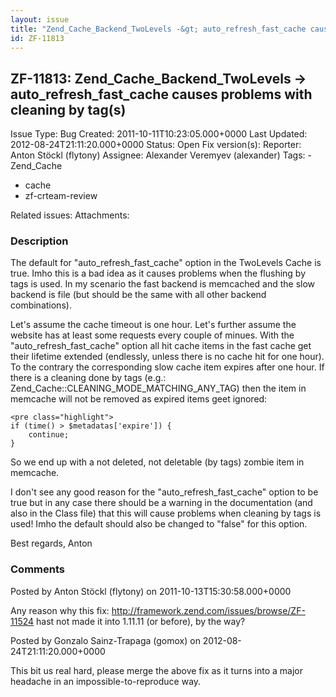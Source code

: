 ```yaml
---
layout: issue
title: "Zend_Cache_Backend_TwoLevels -&gt; auto_refresh_fast_cache causes problems with cleaning by tag(s)"
id: ZF-11813
---
```


ZF-11813: Zend\_Cache\_Backend\_TwoLevels -> auto\_refresh\_fast\_cache causes problems with cleaning by tag(s)
---------------------------------------------------------------------------------------------------------------

 Issue Type: Bug Created: 2011-10-11T10:23:05.000+0000 Last Updated: 2012-08-24T21:11:20.000+0000 Status: Open Fix version(s): 
 Reporter:  Anton Stöckl (flytony)  Assignee:  Alexander Veremyev (alexander)  Tags: - Zend\_Cache
- cache
- zf-crteam-review
 
 Related issues: 
 Attachments: 
### Description

The default for "auto\_refresh\_fast\_cache" option in the TwoLevels Cache is true. Imho this is a bad idea as it causes problems when the flushing by tags is used. In my scenario the fast backend is memcached and the slow backend is file (but should be the same with all other backend combinations).

Let's assume the cache timeout is one hour. Let's further assume the website has at least some requests every couple of minues. With the "auto\_refresh\_fast\_cache" option all hit cache items in the fast cache get their lifetime extended (endlessly, unless there is no cache hit for one hour). To the contrary the corresponding slow cache item expires after one hour. If there is a cleaning done by tags (e.g.: Zend\_Cache::CLEANING\_MODE\_MATCHING\_ANY\_TAG) then the item in memcache will not be removed as expired items geet ignored:

 
    <pre class="highlight">
    if (time() > $metadatas['expire']) {
        continue;
    }


So we end up with a not deleted, not deletable (by tags) zombie item in memcache.

I don't see any good reason for the "auto\_refresh\_fast\_cache" option to be true but in any case there should be a warning in the documentation (and also in the Class file) that this will cause problems when cleaning by tags is used! Imho the default should also be changed to "false" for this option.

Best regards, Anton

 

 

### Comments

Posted by Anton Stöckl (flytony) on 2011-10-13T15:30:58.000+0000

Any reason why this fix: <http://framework.zend.com/issues/browse/ZF-11524> hast not made it into 1.11.11 (or before), by the way?

 

 

Posted by Gonzalo Sainz-Trapaga (gomox) on 2012-08-24T21:11:20.000+0000

This bit us real hard, please merge the above fix as it turns into a major headache in an impossible-to-reproduce way.

 

 
